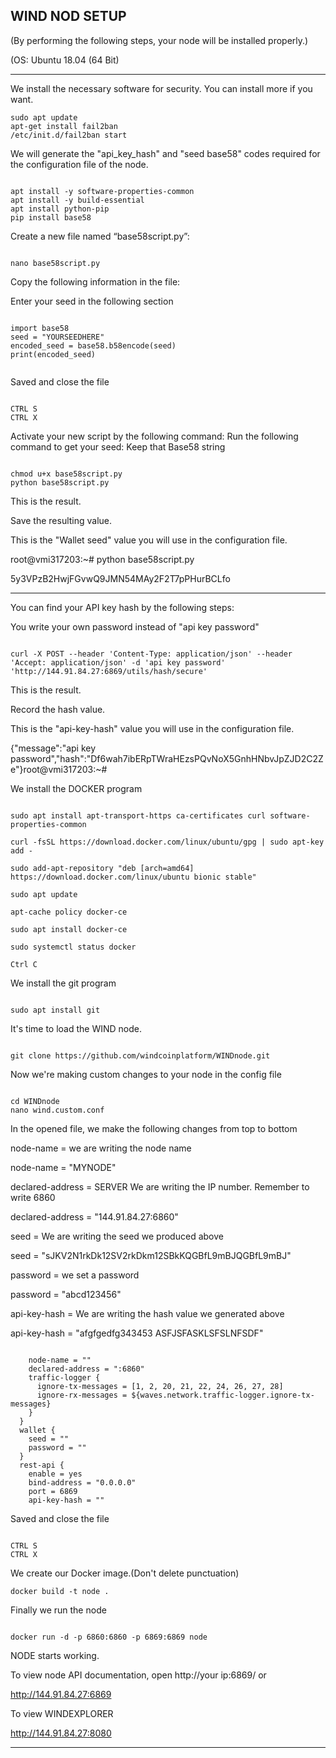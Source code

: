 ## WIND NOD SETUP
(By performing the following steps, your node will be installed properly.)

(OS: Ubuntu 18.04 (64 Bit)

-------------------------------------------------------------------------

We install the necessary software for security. You can install more if you want.

```
sudo apt update
apt-get install fail2ban
/etc/init.d/fail2ban start
```

We will generate the "api_key_hash" and "seed base58" codes required for the configuration file of the node.

```

apt install -y software-properties-common
apt install -y build-essential
apt install python-pip
pip install base58

```

Create a new file named “base58script.py”:

```

nano base58script.py

```

Copy the following information in the file:

Enter your seed in the following section

```

import base58
seed = "YOURSEEDHERE"
encoded_seed = base58.b58encode(seed)
print(encoded_seed)


```

Saved and close the file

```

CTRL S 
CTRL X

```

Activate your new script by the following command:
Run the following command to get your seed:
Keep that Base58 string 

```

chmod u+x base58script.py
python base58script.py

```
This is the result.

Save the resulting value. 

This is the "Wallet seed" value you will use in the configuration file.

root@vmi317203:~# python base58script.py

5y3VPzB2HwjFGvwQ9JMN54MAy2F2T7pPHurBCLfo


------------------------------------------------------------------------------------------

You can find your API key hash by the following steps:

You write your own password instead of "api key password"

```

curl -X POST --header 'Content-Type: application/json' --header 'Accept: application/json' -d 'api key password' 'http://144.91.84.27:6869/utils/hash/secure'

```

This is the result.

Record the hash value.

This is the "api-key-hash" value you will use in the configuration file.

{"message":"api key password","hash":"Df6wah7ibERpTWraHEzsPQvNoX5GnhHNbvJpZJD2C2Ze"}root@vmi317203:~#



We install the DOCKER program

```

sudo apt install apt-transport-https ca-certificates curl software-properties-common

curl -fsSL https://download.docker.com/linux/ubuntu/gpg | sudo apt-key add -

sudo add-apt-repository "deb [arch=amd64] https://download.docker.com/linux/ubuntu bionic stable"

sudo apt update

apt-cache policy docker-ce

sudo apt install docker-ce

sudo systemctl status docker

Ctrl C

```


We install the git program

```

sudo apt install git

```

It's time to load the WIND node.

```

git clone https://github.com/windcoinplatform/WINDnode.git

```

Now we're making custom changes to your node in the config file

```

cd WINDnode
nano wind.custom.conf

```

In the opened file, we make the following changes from top to bottom

node-name = we are writing the node name

node-name = "MYNODE"

declared-address = SERVER We are writing the IP number. Remember to write 6860

declared-address = "144.91.84.27:6860"

seed = We are writing the seed we produced above

seed = "sJKV2N1rkDk12SV2rkDkm12SBkKQGBfL9mBJQGBfL9mBJ"

password = we set a password

password = "abcd123456"

api-key-hash = We are writing the hash value we generated above

api-key-hash = "afgfgedfg343453 ASFJSFASKLSFSLNFSDF"

```

    node-name = ""
    declared-address = ":6860"
    traffic-logger {
      ignore-tx-messages = [1, 2, 20, 21, 22, 24, 26, 27, 28]
      ignore-rx-messages = ${waves.network.traffic-logger.ignore-tx-messages}
    }
  }
  wallet {
    seed = ""
    password = ""
  }
  rest-api {
    enable = yes
    bind-address = "0.0.0.0"
    port = 6869
    api-key-hash = ""

```

Saved and close the file

```

CTRL S 
CTRL X

```

We create our Docker image.(Don't delete punctuation)


```
docker build -t node .

```

Finally we run the node

```

docker run -d -p 6860:6860 -p 6869:6869 node

```

NODE starts working.

To view node API documentation, open http://your ip:6869/ or

http://144.91.84.27:6869

To view WINDEXPLORER

http://144.91.84.27:8080

--------------------------------------------------------------------------------------------------------------------------------

